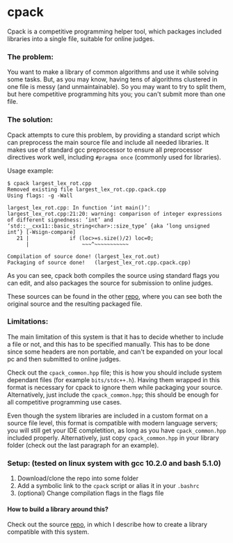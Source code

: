 # cpack

Cpack is a competitive programming helper tool, which packages included libraries into a single file, suitable for online judges.

### The problem:

You want to make a library of common algorithms and use it while solving some tasks.
But, as you may know, having tens of algorithms clustered in one file is messy (and unmaintainable).
So you may want to try to split them, but here competitive programming hits you; you can't submit more than one file.

### The solution:

Cpack attempts to cure this problem, by providing a standard script which can preprocess the main source file and include all needed libraries.
It makes use of standard gcc preprocessor to ensure all preprocessor directives work well, including `#pragma once` (commonly used for libraries).

Usage example:

~~~shell
$ cpack largest_lex_rot.cpp
Removed existing file largest_lex_rot.cpp.cpack.cpp
Using flags: -g -Wall

largest_lex_rot.cpp: In function ‘int main()’:
largest_lex_rot.cpp:21:20: warning: comparison of integer expressions of different signedness: ‘int’ and ‘std::__cxx11::basic_string<char>::size_type’ {aka ‘long unsigned int’} [-Wsign-compare]
   21 |             if (loc>=s.size()/2) loc=0;
      |                 ~~~^~~~~~~~~~~~

Compilation of source done! (largest_lex_rot.out)
Packaging of source done!   (largest_lex_rot.cpp.cpack.cpp)
~~~

As you can see, cpack both compiles the source using standard flags you can edit, and also packages the source for submission to online judges.

These sources can be found in the other [repo](https://github.com/PetarMihalj/cpack_lib_example), where you can see both the original source and the resulting packaged file.

### Limitations:

The main limitation of this system is that it has to decide whether to include a file or not, and this has to be specified manually. This has to be done since some headers are non portable, and can't be expanded on your local pc and then submitted to online judges. 

Check out the `cpack_common.hpp` file; this is how you should include system dependant files (for example `bits/stdc++.h`). Having them wrapped in this format is necessary for cpack to ignore them while packaging your source. Alternatively, just include the `cpack_common.hpp`; this should be enough for all competitive programming use cases.

Even though the system libraries are included in a custom format on a source file level, this format is compatible with modern language servers; you will still get your IDE completition, as long as you have `cpack_common.hpp` included properly. Alternatively, just copy `cpack_common.hpp` in your library folder (check out the last paragraph for an example).

### Setup: (tested on linux system with gcc 10.2.0 and bash 5.1.0)

1. Download/clone the repo into some folder
2. Add a symbolic link to the `cpack` script or alias it in your `.bashrc`
3. (optional) Change compilation flags in the flags file

#### How to build a library around this?
Check out the source [repo](https://github.com/PetarMihalj/cpack_lib_example), in which I describe how to create a library compatible with this system.
